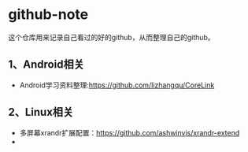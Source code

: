 # github-note
这个仓库用来记录自己看过的好的github，从而整理自己的github。

## 1、Android相关

- Android学习资料整理:https://github.com/lizhangqu/CoreLink













## 2、Linux相关

- 多屏幕xrandr扩展配置：https://github.com/ashwinvis/xrandr-extend
- 